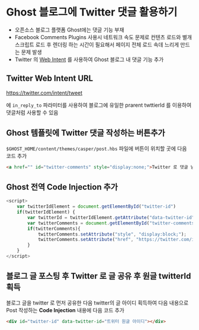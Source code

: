 # Ghost 블로그에 Twitter 댓글 활용하기

* 오픈소스 블로그 플랫폼 Ghost에는 댓글 기능 부재
* Facebook Comments Plugins 사용시 네트워크 속도 문제로 컨텐츠 로드와 별개 스크립트 로드 후 렌더링 하는 시간이 필요해서 페이지 전체 로드 속데 느리게 만드는 문제 발생
* Twitter 의 [Web Intent](https://developer.twitter.com/en/docs/twitter-for-websites/tweet-button/guides/web-intent) 를 사용하여 Ghost 블로그 내 댓글 기능 추가

## Twitter Web Intent URL

https://twitter.com/intent/tweet

에 `in_reply_to` 파라미터를 사용하여 블로그에 유일한 prarent twttierId 를 이용하여 댓글처럼 사용할 수 있음

## Ghost 템플릿에 Twitter 댓글 작성하는 버튼추가

`$GHOST_HOME/content/themes/casper/post.hbs` 파일에 버튼이 위치할 곳에 다음 코드 추가

```html
<a href="" id="twitter-comments" style="display:none;">Twitter 로 댓글 남기기</a>
```

## Ghost 전역 Code Injection 추가

```javascript
<script>
    var twitterIdElement = document.getElementById("twitter-id")
    if(twitterIdElement) {
        var twitterId = twitterIdElement.getAttribute("data-twitter-id");
		var twitterComments = document.getElementById("twitter-comments");
        if(twitterComments){
	        twitterComments.setAttribute("style", "display:block;");
    	    twitterComments.setAttribute("href", "https://twitter.com/intent/tweet?in_reply_to="+twitterId);        
        }
    }  
</script>
```

## 블로그 글 포스팅 후 Twitter 로 글 공유 후 원글 twitterId 획득


블로그 글을 twitter 로 먼저 공유한 다음 twitter의 글 아이디 획득하여 다음 내용으로 Post 작성하는 **Code Injection** 내용에 다음 코드 추가

```html
<div id="twitter-id" data-twitter-id="트위터 원글 아이디"></div>
```
